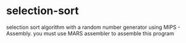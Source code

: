 # selection-sort
selection sort algorithm with a random number generator using MIPS - Assembly.
you must use MARS assembler to assemble this program
